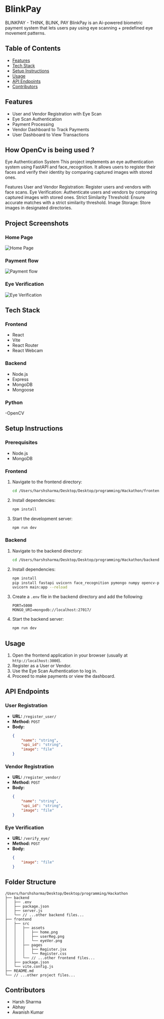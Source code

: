 # BlinkPay
BLINKPAY - THINK, BLINK, PAY
BlinkPay is an Ai-powered biometric payment system that lets
users pay using eye scanning + predefined eye movement patterns.


## Table of Contents
- [Features](#features)
- [Tech Stack](#tech-stack)
- [Setup Instructions](#setup-instructions)
- [Usage](#usage)
- [API Endpoints](#api-endpoints)
- [Contributors](#contributors)

## Features
- User and Vendor Registration with Eye Scan
- Eye Scan Authentication
- Payment Processing
- Vendor Dashboard to Track Payments
- User Dashboard to View Transactions

## How OpenCv is being used ?
Eye Authentication System
This project implements an eye authentication system using FastAPI and face_recognition. It allows users to register their faces and verify their identity by comparing captured images with stored ones.

Features
User and Vendor Registration: Register users and vendors with face scans.
Eye Verification: Authenticate users and vendors by comparing captured images with stored ones.
Strict Similarity Threshold: Ensure accurate matches with a strict similarity threshold.
Image Storage: Store images in designated directories.

## Project Screenshots

### Home Page
![Home Page](./frontend/src/assets/home.png)

### Payment flow
![Payment flow](./frontend/src/assets/PaymentFlow.png)



### Eye Verification
![Eye Verification](./frontend/src/assets/eyeVer.png)

## Tech Stack
### Frontend
- React
- Vite
- React Router
- React Webcam


### Backend
- Node.js
- Express
- MongoDB
- Mongoose

### Python
-OpenCV
## Setup Instructions

### Prerequisites
- Node.js
- MongoDB

### Frontend
1. Navigate to the frontend directory:
    ```sh
    cd /Users/harshsharma/Desktop/Desktop/programming/Hackathon/frontend
    ```
2. Install dependencies:
    ```sh
    npm install
    ```
3. Start the development server:
    ```sh
    npm run dev
    ```

### Backend
1. Navigate to the backend directory:
    ```sh
    cd /Users/harshsharma/Desktop/Desktop/programming/Hackathon/backend
    ```
2. Install dependencies:
    ```sh
    npm install
    pip install fastapi uvicorn face_recognition pymongo numpy opencv-python scipy
    uvicorn main:app --reload
    ```
3. Create a `.env` file in the backend directory and add the following:
    ```properties
    PORT=5000
    MONGO_URI=mongodb://localhost:27017/
    ```
4. Start the backend server:
    ```sh
    npm run dev
    ```

## Usage
1. Open the frontend application in your browser (usually at `http://localhost:3000`).
2. Register as a User or Vendor.
3. Use the Eye Scan Authentication to log in.
4. Proceed to make payments or view the dashboard.

## API Endpoints
### User Registration
- **URL:** `/register_user/`
- **Method:** `POST`
- **Body:**
    ```json
    {
        "name": "string",
        "upi_id": "string",
        "image": "file"
    }
    ```

### Vendor Registration
- **URL:** `/register_vendor/`
- **Method:** `POST`
- **Body:**
    ```json
    {
        "name": "string",
        "upi_id": "string",
        "image": "file"
    }
    ```

### Eye Verification
- **URL:** `/verify_eye/`
- **Method:** `POST`
- **Body:**
    ```json
    {
        "image": "file"
    }
    ```

## Folder Structure

```
/Users/harshsharma/Desktop/Desktop/programming/Hackathon
├── backend
│   ├── .env
│   ├── package.json
│   ├── server.js
│   └── // ...other backend files...
├── frontend
│   ├── src
│   │   ├── assets
│   │   │   ├── home.png
│   │   │   ├── userReg.png
│   │   │   └── eyeVer.png
│   │   ├── pages
│   │   │   ├── Register.jsx
│   │   │   └── Register.css
│   │   └── // ...other frontend files...
│   ├── package.json
│   └── vite.config.js
├── README.md
└── // ...other project files...
```

## Contributors
- Harsh Sharma
- Abhay
- Awanish Kumar
